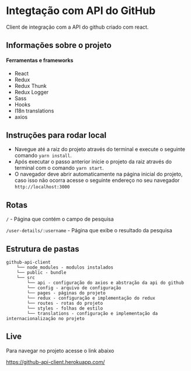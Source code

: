 # Integtação com API do GitHub

Client de integração com a API do github criado com react.

## Informações sobre o projeto

#### Ferramentas e frameworks

 - React
 - Redux
 - Redux Thunk
 - Redux Logger
 - Sass
 - Hooks
 - I18n translations
 - axios
 
 
 ## Instruções para rodar local
 
 - Navegue até a raiz do projeto através do terminal e execute o seguinte comando `yarn install`.
 - Após executar o passo anterior inicie o projeto da raiz através do terminal com o comando `yarn start`.
 - O navegador deve abrir automaticamente na página inicial do projeto, caso isso não ocorra acesse o seguinte endereço no seu navegador `http://localhost:3000`
 
 ## Rotas
 
 `/` - Página que contém o campo de pesquisa
 
 `/user-details/:username` - Página que exibe o resultado da pesquisa

## Estrutura de pastas

```
github-api-client
    └── node_modules - modulos instalados
    └── public - bundle
    └── src
        └── api - configuração do axios e abstração da api do github
        └── config - arquivo de configuração 
        └── pages - páginas do projeto
        └── redux - configuração e implementação do redux
        └── routes - rotas do projeto
        └── styles - folhas de estilo
        └── translations - configuração e implementação da internacionalização no projeto
```

## Live

Para navegar no projeto acesse o link abaixo

https://github-api-client.herokuapp.com/


